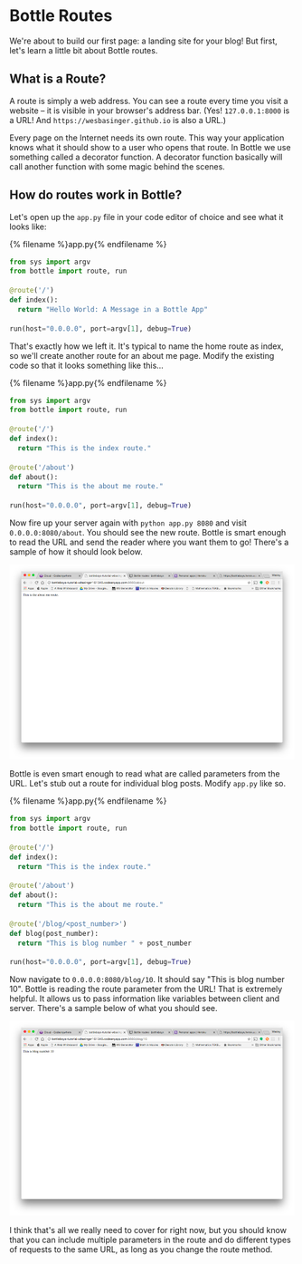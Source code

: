 # Bottle Routes

We're about to build our first page: a landing site for your blog! But first, let's learn a little bit about Bottle routes.

## What is a Route?

A route is simply a web address. You can see a route every time you visit a website – it is visible in your browser's address bar. (Yes! `127.0.0.1:8000` is a URL! And `https://wesbasinger.github.io` is also a URL.)

Every page on the Internet needs its own route. This way your application knows what it should show to a user who opens that route. In Bottle we use something called a decorator function.  A decorator function basically will call another function with some magic behind the scenes.

## How do routes work in Bottle?

Let's open up the `app.py` file in your code editor of choice and see what it looks like:

{% filename %}app.py{% endfilename %}
```python
from sys import argv
from bottle import route, run

@route('/')
def index():
  return "Hello World: A Message in a Bottle App"

run(host="0.0.0.0", port=argv[1], debug=True)
```

That's exactly how we left it.  It's typical to name the home route as index, so we'll create another route for an about me page.  Modify the existing code so that it looks something like this...

{% filename %}app.py{% endfilename %}
```python
from sys import argv
from bottle import route, run

@route('/')
def index():
  return "This is the index route."

@route('/about')
def about():
  return "This is the about me route."

run(host="0.0.0.0", port=argv[1], debug=True)
```
Now fire up your server again with `python app.py 8080` and visit `0.0.0.0:8080/about`.  You should see the new route.  Bottle is smart enough to read the URL and send the reader where you want them to go!  There's a sample of how it should look below.

![About page](images/about.png)

Bottle is even smart enough to read what are called parameters from the URL.  Let's stub out a route for individual blog posts.  Modify `app.py` like so.

{% filename %}app.py{% endfilename %}
```python
from sys import argv
from bottle import route, run

@route('/')
def index():
  return "This is the index route."

@route('/about')
def about():
  return "This is the about me route."

@route('/blog/<post_number>')
def blog(post_number):
  return "This is blog number " + post_number

run(host="0.0.0.0", port=argv[1], debug=True)
```
Now navigate to `0.0.0.0:8080/blog/10`.  It should say "This is blog number 10".  Bottle is reading the route parameter from the URL!  That is extremely helpful.  It allows us to pass information like variables between client and server.  There's a sample below of what you should see.

![Blog page](images/blog.png)

I think that's all we really need to cover for right now, but you should know that you can include multiple parameters in the route and do different types of requests to the same URL, as long as you change the route method.
